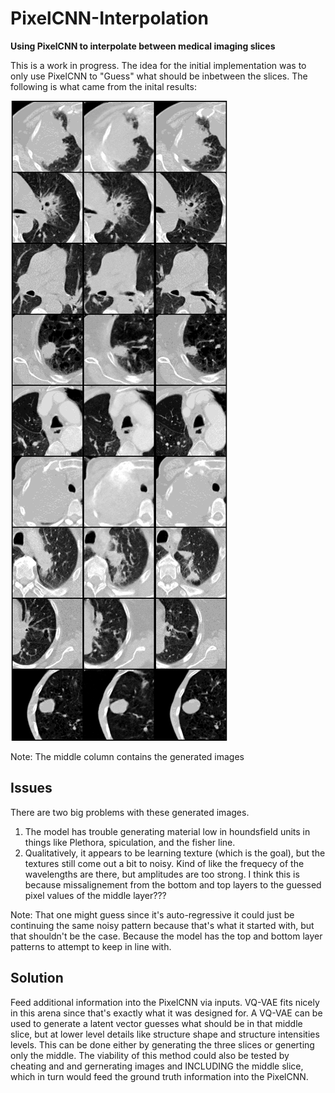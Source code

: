 # PixelCNN-Interpolation
__Using PixelCNN to interpolate between medical imaging slices__

This is a work in progress. The idea for the initial implementation was to only use PixelCNN to "Guess" what should be inbetween the slices.  The following is what came from the inital results:

![Example](results/pixelcnnpp/2020-03-12_15-07-02/generation_sample_step_14336_Compare.png)

Note: The middle column contains the generated images

## Issues

There are two big problems with these generated images.

  1. The model has trouble generating material low in houndsfield units in things like Plethora, spiculation, and the fisher line.
  1. Qualitatively, it appears to be learning texture (which is the goal), but the textures still come out a bit to noisy.  Kind of like the frequecy of the wavelengths are there, but amplitudes are too strong.  I think this is because missalignement from the bottom and top layers to the guessed pixel values of the middle layer???

Note: That one might guess since it's auto-regressive it could just be continuing the same noisy pattern because that's what it started with, but that shouldn't be the case.  Because the model has the top and bottom layer patterns to attempt to keep in line with.

## Solution

Feed additional information into the PixelCNN via inputs.  VQ-VAE fits nicely in this arena since that's exactly what it was designed for.  A VQ-VAE can be used to generate a latent vector guesses what should be in that middle slice, but at lower level details like structure shape and structure intensities levels.  This can be done either by generating the three slices or generting only the middle.  The viability of this method could also be tested by cheating and and gernerating images and INCLUDING the middle slice, which in turn would feed the ground truth information into the PixelCNN.
